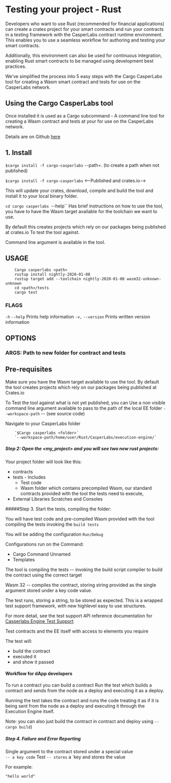 Testing your project - Rust
===========================

Developers who want to use Rust (recommended for financial applications) can create a crates project for your smart contracts and run your contracts in a testing framework with the CasperLabs contract runtime environment. This enables you to use a seamless workflow for authoring and testing your smart contracts.

Additionally, this environment can also be used for continuous
integration, enabling Rust smart contracts to be managed using
development best practices.

We’ve simplified the process into 5 easy steps with the Cargo CasperLabs tool for creating a Wasm smart contract and tests for use on the CasperLabs network.

## Using the Cargo CasperLabs tool

Once installed it is used as a Cargo subcommand - A command line tool for creating a Wasm contract and tests at your <path> for use on the CasperLabs network.

Details are on Github [here](https://github.com/CasperLabs/CasperLabs/tree/v0.14.0/execution-engine/cargo-casperlabs)




## 1. Install

`$cargo install -f cargo-casperlabs` --path=. (to create a path when not published)

`$cargo install -f cargo-casperlabs` <--Published and crates.io-->

This will update your crates, download, compile and build the tool and
install it to your local binary folder.

`cd cargo casperlabs `--help`` Has brief instructions on how to use the
tool, you have to have the Wasm target available for the toolchain we
want to use.

By default this creates projects which rely on our packages being
published at crates.io To test the tool against.

Command line argument is available in the tool.

## USAGE

```shell
	Cargo casperlabs <path>
	rustup install nightly-2020-01-08
	rustup target add --toolchain nightly-2020-01-08 wasm32-unknown-unknown
	cd <path>/tests
	cargo test
```

### FLAGS

`-h` `--help` Prints help information
`-v,` `--version` Prints written version information

## OPTIONS

### ARGS:	<path>  Path to new folder for contract and tests


## Pre-requisites

Make sure you have the Wasm target available to use the tool. By default the tool creates projects which rely on our packages being
  published at Crates.io

To Test the tool against what is not yet published, you can Use a non visible command line argument available to pass to the
path of the local EE folder `--workspace-path` -- (see source code)

Navigate to your CasperLabs folder
```shell
    `$Cargo casperlabs <folder>`
    `--workspace-path/home/user/Rust/CasperLabs/execution-engine/`
```

##### Step 2: Open the <my_project> and you will see two new rust projects:

Your project folder will look like this:
- contracts
- tests - Includes
    - Test code
    - Wasm folder which contains precompiled Wasm, our standard contracts
      provided with the tool the tests need to execute,
-   External Libraries Scratches and Consoles

#####Step 3. Start the tests, compiling the folder:

You will have test code and pre-compiled Wasm provided with the tool compiling the tests invoking the `build tests`

You will be adding the configuration `Run/Debug`

Configurations run on the Command:
- Cargo Command Unnamed
- Templates

The tool is compiling the tests -- invoking the build script compiler
to build the contract using the correct target

Wasm 32 -- compiles the contract, storing string provided as the single argument stored under a key code value.

The test runs, storing a string, to be stored as expected. This is a wrapped test support framework, with new highlevel easy to use structures.

For more detail, see the test support API reference documentation for [Casperlabs Engine Test Support](https://docs.rs/casperlabs-engine-test-support)


Test contracts and the EE itself with access to elements you require

The test will:
- build the contract
- executed it
- and show it passed


#### Workflow for dApp developers
To run a contract you can build a contract Run the test which builds a
contract and sends from the node as a deploy and executing it as a
deploy.

Running the test takes the contract and runs the code treating it as if it is being sent from the node as a deploy and executing it through the Execution Engine itself.

Note: you can also just build the contract in contract and deploy using
`-- cargo build`)

##### Step 4. Failure and Error Reporting

Single argument to the contract stored under a special value  
`-- a key code`
Test `-- stores` a `key and stores the value

 For example:

 `"hello world"`

